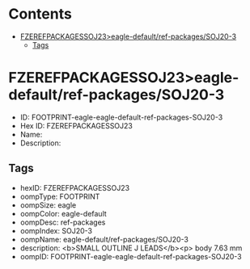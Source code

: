 



Contents
========

* [FZEREFPACKAGESSOJ23>eagle-default/ref-packages/SOJ20-3](#fzerefpackagessoj23eagle-defaultref-packagessoj20-3)
	* [Tags](#tags)

# FZEREFPACKAGESSOJ23>eagle-default/ref-packages/SOJ20-3

- ID: FOOTPRINT-eagle-eagle-default-ref-packages-SOJ20-3
- Hex ID: FZEREFPACKAGESSOJ23
- Name: 
- Description: 

## Tags

- hexID: FZEREFPACKAGESSOJ23
- oompType: FOOTPRINT
- oompSize: eagle
- oompColor: eagle-default
- oompDesc: ref-packages
- oompIndex: SOJ20-3
- oompName: eagle-default/ref-packages/SOJ20-3
- description: &lt;b&gt;SMALL OUTLINE J LEADS&lt;/b&gt;&lt;p&gt;&#xD;
body 7.63 mm
- oompID: FOOTPRINT-eagle-eagle-default-ref-packages-SOJ20-3
